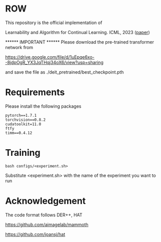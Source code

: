 # ROW
This repository is the official implementation of 

Learnability and Algorithm for Continual Learning. ICML, 2023 ([paper](https://arxiv.org/pdf/2306.12646.pdf))

****** IMPORTANT ******
Please download the pre-trained transformer network from

https://drive.google.com/file/d/1uEpqe6xo--8jdpOgR_YX3JqTHqj34oX6/view?usp=sharing

and save the file as ./deit_pretrained/best_checkpoint.pth

# Requirements
Please install the following packages
```
pytorch==1.7.1
torchvision==0.8.2
cudatoolkit=11.0
ftfy
timm==0.4.12
```

# Training
```
bash configs/<experiment.sh>
```

Substitute <experiment.sh> with the name of the experiment you want to run

# Acknowledgement
The code format follows DER++, HAT

https://github.com/aimagelab/mammoth

https://github.com/joansj/hat

